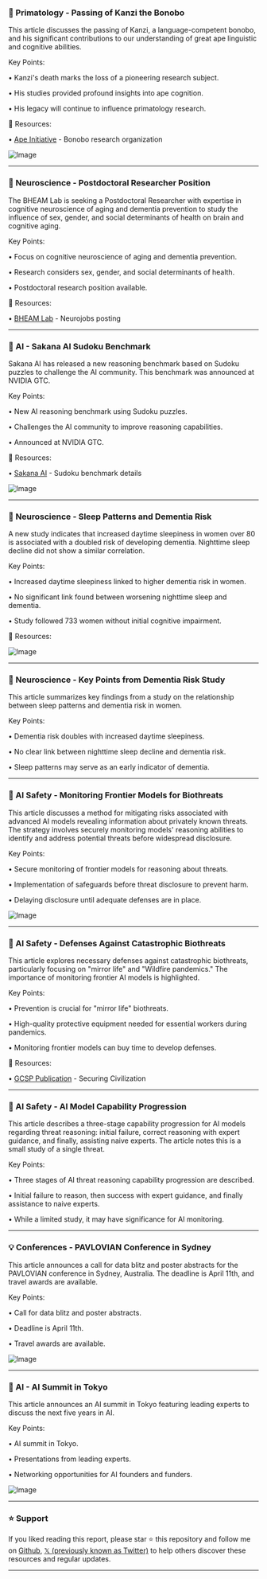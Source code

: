 ### 🐒 Primatology - Passing of Kanzi the Bonobo

This article discusses the passing of Kanzi, a language-competent bonobo, and his significant contributions to our understanding of great ape linguistic and cognitive abilities.

Key Points:

• Kanzi's death marks the loss of a pioneering research subject.


• His studies provided profound insights into ape cognition.


• His legacy will continue to influence primatology research.


🔗 Resources:

• [Ape Initiative](https://x.com/ApeInitiative) - Bonobo research organization


![Image](https://pbs.twimg.com/media/GmebvSYXwAAJhyt?format=jpg&name=small)


---
### 🧠 Neuroscience - Postdoctoral Researcher Position

The BHEAM Lab is seeking a Postdoctoral Researcher with expertise in cognitive neuroscience of aging and dementia prevention to study the influence of sex, gender, and social determinants of health on brain and cognitive aging.

Key Points:

• Focus on cognitive neuroscience of aging and dementia prevention.


• Research considers sex, gender, and social determinants of health.


• Postdoctoral research position available.


🔗 Resources:

• [BHEAM Lab](https://x.com/mnrajah/status/1901272755628101741) -  Neurojobs posting


---
### 🤖 AI - Sakana AI Sudoku Benchmark

Sakana AI has released a new reasoning benchmark based on Sudoku puzzles to challenge the AI community.  This benchmark was announced at NVIDIA GTC.

Key Points:

• New AI reasoning benchmark using Sudoku puzzles.


•  Challenges the AI community to improve reasoning capabilities.


• Announced at NVIDIA GTC.


🔗 Resources:

• [Sakana AI](https://sakana.ai/sudoku-bench) - Sudoku benchmark details


![Image](https://pbs.twimg.com/media/GmiBD2QaEAM2A3f?format=png&name=small)

---
### 🧠 Neuroscience - Sleep Patterns and Dementia Risk

A new study indicates that increased daytime sleepiness in women over 80 is associated with a doubled risk of developing dementia.  Nighttime sleep decline did not show a similar correlation.

Key Points:

• Increased daytime sleepiness linked to higher dementia risk in women.


•  No significant link found between worsening nighttime sleep and dementia.


• Study followed 733 women without initial cognitive impairment.


🔗 Resources:


![Image](https://pbs.twimg.com/media/GmgkZIPWsAA97RA?format=jpg&name=small)

---
### 🧠 Neuroscience - Key Points from Dementia Risk Study

This article summarizes key findings from a study on the relationship between sleep patterns and dementia risk in women.

Key Points:

• Dementia risk doubles with increased daytime sleepiness.


• No clear link between nighttime sleep decline and dementia risk.


• Sleep patterns may serve as an early indicator of dementia.


---
### 🤖 AI Safety - Monitoring Frontier Models for Biothreats

This article discusses a method for mitigating risks associated with advanced AI models revealing information about privately known threats.  The strategy involves securely monitoring models' reasoning abilities to identify and address potential threats before widespread disclosure.

Key Points:

• Secure monitoring of frontier models for reasoning about threats.


• Implementation of safeguards before threat disclosure to prevent harm.


• Delaying disclosure until adequate defenses are in place.


![Image](https://pbs.twimg.com/media/GmgjTddbsAAuCdA?format=png&name=small)

---
### 🤖 AI Safety - Defenses Against Catastrophic Biothreats

This article explores necessary defenses against catastrophic biothreats, particularly focusing on  "mirror life" and "Wildfire pandemics."  The importance of monitoring frontier AI models is highlighted.

Key Points:

• Prevention is crucial for "mirror life" biothreats.


• High-quality protective equipment needed for essential workers during pandemics.


• Monitoring frontier models can buy time to develop defenses.


🔗 Resources:

• [GCSP Publication](https://gcsp.ch/publications/securing-civilisation-against-catastrophic-pandemics…) - Securing Civilization


---
### 🤖 AI Safety - AI Model Capability Progression

This article describes a three-stage capability progression for AI models regarding threat reasoning: initial failure, correct reasoning with expert guidance, and finally, assisting naive experts.  The article notes this is a small study of a single threat.

Key Points:

• Three stages of AI threat reasoning capability progression are described.


• Initial failure to reason, then success with expert guidance, and finally assistance to naive experts.


• While a limited study, it may have significance for AI monitoring.


---
### 💡 Conferences - PAVLOVIAN Conference in Sydney

This article announces a call for data blitz and poster abstracts for the PAVLOVIAN conference in Sydney, Australia.  The deadline is April 11th, and travel awards are available.

Key Points:

• Call for data blitz and poster abstracts.


• Deadline is April 11th.


• Travel awards are available.


![Image](https://pbs.twimg.com/media/GmgiepMbYAA4fMS?format=jpg&name=small)

---
### 🚀 AI - AI Summit in Tokyo

This article announces an AI summit in Tokyo featuring leading experts to discuss the next five years in AI.

Key Points:

• AI summit in Tokyo.


• Presentations from leading experts.


• Networking opportunities for AI founders and funders.


![Image](https://pbs.twimg.com/media/GmSSIMgbkAAWnW6?format=jpg&name=small)


---

### ⭐️ Support

If you liked reading this report, please star ⭐️ this repository and follow me on [Github](https://github.com/Drix10), [𝕏 (previously known as Twitter)](https://x.com/DRIX_10_) to help others discover these resources and regular updates.

---